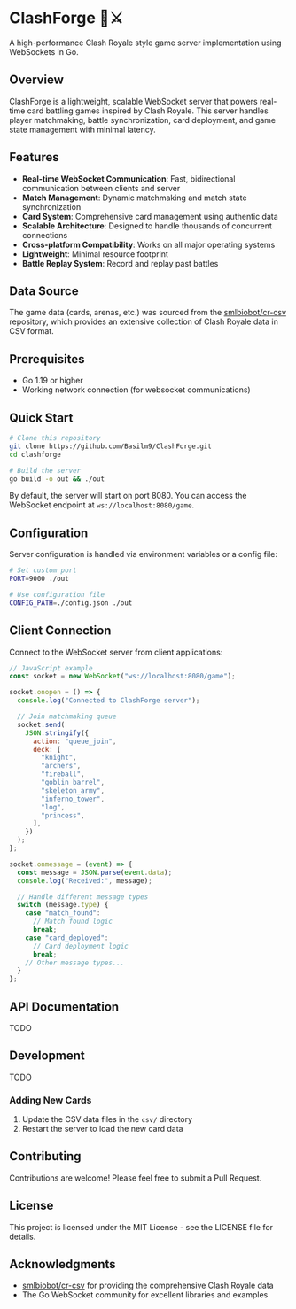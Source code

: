 # ClashForge 🏰⚔️

A high-performance Clash Royale style game server implementation using WebSockets in Go.

## Overview

ClashForge is a lightweight, scalable WebSocket server that powers real-time card battling games inspired by Clash Royale. This server handles player matchmaking, battle synchronization, card deployment, and game state management with minimal latency.

## Features

- **Real-time WebSocket Communication**: Fast, bidirectional communication between clients and server
- **Match Management**: Dynamic matchmaking and match state synchronization
- **Card System**: Comprehensive card management using authentic data
- **Scalable Architecture**: Designed to handle thousands of concurrent connections
- **Cross-platform Compatibility**: Works on all major operating systems
- **Lightweight**: Minimal resource footprint
- **Battle Replay System**: Record and replay past battles

## Data Source

The game data (cards, arenas, etc.) was sourced from the [smlbiobot/cr-csv](https://github.com/smlbiobot/cr-csv) repository, which provides an extensive collection of Clash Royale data in CSV format.

## Prerequisites

- Go 1.19 or higher
- Working network connection (for websocket communications)

## Quick Start

```bash
# Clone this repository
git clone https://github.com/Basilm9/ClashForge.git
cd clashforge

# Build the server
go build -o out && ./out
```

By default, the server will start on port 8080. You can access the WebSocket endpoint at `ws://localhost:8080/game`.

## Configuration

Server configuration is handled via environment variables or a config file:

```bash
# Set custom port
PORT=9000 ./out

# Use configuration file
CONFIG_PATH=./config.json ./out
```

## Client Connection

Connect to the WebSocket server from client applications:

```javascript
// JavaScript example
const socket = new WebSocket("ws://localhost:8080/game");

socket.onopen = () => {
  console.log("Connected to ClashForge server");

  // Join matchmaking queue
  socket.send(
    JSON.stringify({
      action: "queue_join",
      deck: [
        "knight",
        "archers",
        "fireball",
        "goblin_barrel",
        "skeleton_army",
        "inferno_tower",
        "log",
        "princess",
      ],
    })
  );
};

socket.onmessage = (event) => {
  const message = JSON.parse(event.data);
  console.log("Received:", message);

  // Handle different message types
  switch (message.type) {
    case "match_found":
      // Match found logic
      break;
    case "card_deployed":
      // Card deployment logic
      break;
    // Other message types...
  }
};
```

## API Documentation

TODO

## Development

TODO

### Adding New Cards

1. Update the CSV data files in the `csv/` directory
2. Restart the server to load the new card data

## Contributing

Contributions are welcome! Please feel free to submit a Pull Request.

## License

This project is licensed under the MIT License - see the LICENSE file for details.

## Acknowledgments

- [smlbiobot/cr-csv](https://github.com/smlbiobot/cr-csv) for providing the comprehensive Clash Royale data
- The Go WebSocket community for excellent libraries and examples

